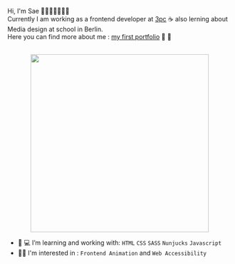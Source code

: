 Hi, I'm Sae 👩🏻‍💻🍜🍣🍵🌸
<br/>
Currently I am working as a frontend developer at [3pc](https://3pc.de/) :coffee:  also lerning about Media design at school in Berlin.
<br/>
Here you can find more about me : [my first portfolio](https://saeishima-sell.github.io/portfolio/) :tangerine: :dog:
<br/>
<br/>
<div align="center">
<img src="https://user-images.githubusercontent.com/74038190/212750155-3ceddfbd-19d3-40a3-87af-8d329c8323c4.gif" width="400" />
</div>

- :beginner: 💻 I’m learning and working with: `HTML` `CSS` `SASS` `Nunjucks` `Javascript`
-  🤔💡 I'm interested in : `Frontend Animation` and `Web Accessibility`
